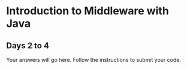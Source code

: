 # Introduction to Middleware with Java

## Days 2 to 4

Your answers will go here. Follow the instructions to submit your code.

